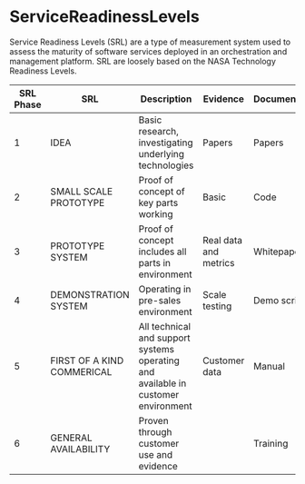 # ServiceReadinessLevels
Service Readiness Levels (SRL) are a type of measurement system used to assess the maturity of software services deployed in an orchestration and management platform.  SRL are loosely based on the NASA Technology Readiness Levels.

| SRL Phase | SRL | Description | Evidence | Documentation | Integration | User Experience | Testing | Availability | 
| -------   | --- | ----------- | -------- | ------------- | ----------- | --------------- | ------- | ------------ |
| 1 | IDEA | Basic research, investigating underlying technologies | Papers | Papers | None | None | None | Individual | 
| 2 | SMALL SCALE PROTOTYPE | Proof of concept of key parts working | Basic | Code | Manual activation | Developer focused | Evidence | Engineering |
| 3 | PROTOTYPE SYSTEM | Proof of concept includes all parts in environment | Real data and metrics | Whitepaper | Service endpoint |  | Unit | Product Management |
| 4 | DEMONSTRATION SYSTEM | Operating in pre-sales environment | Scale testing | Demo script | Automated Deployment | User-centered | Designed | Integration | Pre-sales |
| 5 | FIRST OF A KIND COMMERICAL | All technical and support systems operating and available in customer environment | Customer data | Manual | Optimized |  |  |Customer |
| 6 | GENERAL AVAILABILITY | Proven through customer use and evidence |  | Training | Monitored | Managed |

